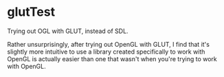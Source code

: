 # glutTest
Trying out OGL with GLUT, instead of SDL.

Rather unsurprisingly, after trying out OpenGL with GLUT, I find that it's slightly more intuitive to use a library 
created specifically to work with OpenGL is actually easier than one that wasn't when you're trying to work with OpenGL.
